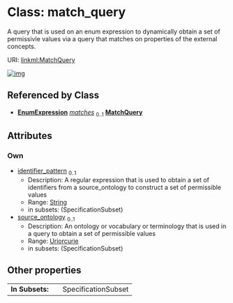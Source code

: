 
# Class: match_query


A query that is used on an enum expression to dynamically obtain a set of permissivle values via a query that  matches on properties of the external concepts.

URI: [linkml:MatchQuery](https://w3id.org/linkml/MatchQuery)


[![img](https://yuml.me/diagram/nofunky;dir:TB/class/[EnumExpression]++-%20matches%200..1>[MatchQuery&#124;identifier_pattern:string%20%3F;source_ontology:uriorcurie%20%3F],[EnumExpression])](https://yuml.me/diagram/nofunky;dir:TB/class/[EnumExpression]++-%20matches%200..1>[MatchQuery&#124;identifier_pattern:string%20%3F;source_ontology:uriorcurie%20%3F],[EnumExpression])

## Referenced by Class

 *  **[EnumExpression](EnumExpression.md)** *[matches](matches.md)*  <sub>0..1</sub>  **[MatchQuery](MatchQuery.md)**

## Attributes


### Own

 * [identifier_pattern](identifier_pattern.md)  <sub>0..1</sub>
     * Description: A regular expression that is used to obtain a set of identifiers from a source_ontology to construct a set of permissible values
     * Range: [String](types/String.md)
     * in subsets: (SpecificationSubset)
 * [source_ontology](source_ontology.md)  <sub>0..1</sub>
     * Description: An ontology or vocabulary or terminology that is used in a query to obtain a set of permissible values
     * Range: [Uriorcurie](types/Uriorcurie.md)
     * in subsets: (SpecificationSubset)

## Other properties

|  |  |  |
| --- | --- | --- |
| **In Subsets:** | | SpecificationSubset |

